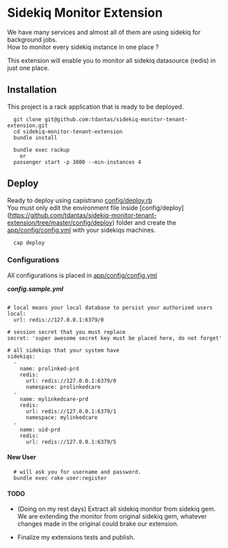 # Sidekiq Monitor Extension

We have many services and almost all of them are using sidekiq for background jobs.  
How to monitor every sidekiq instance in one place ?  

This extension will enable you to monitor all sidekiq datasource (redis) in just one place.   

## Installation

This project is a rack application that is ready to be deployed.


````
  git clone git@github.com:tdantas/sidekiq-monitor-tenant-extension.git
  cd sidekiq-monitor-tenant-extension
  bundle install
  
  bundle exec rackup
    or
  passenger start -p 3000 --min-instances 4

````

## Deploy

Ready to deploy using capistrano [config/deploy.rb](https://github.com/tdantas/sidekiq-monitor-tenant-extension/blob/master/config/deploy.rb)    
You must only edit the environment file inside [config/deploy] (https://github.com/tdantas/sidekiq-monitor-tenant-extension/tree/master/config/deploy) folder and create the [app/config/config.yml](https://github.com/tdantas/sidekiq-monitor-tenant-extension/blob/master/app/config/config.yml.sample) with your sidekiqs machines.


````
  cap deploy

````



### Configurations

  All configurations is placed in [app/config/config.yml](https://github.com/tdantas/sidekiq-monitor-tenant-extension/blob/master/app/config/config.yml.sample)


  ***config.sample.yml***
  
````

# local means your local database to persist your authorized users
local:
  url: redis://127.0.0.1:6379/0

# session secret that you must replace
secret: 'super awesome secret key must be placed here, do not forget'

# all sidekiqs that your system have
sidekiqs:
  - 
    name: prolinked-prd
    redis:
      url: redis://127.0.0.1:6379/0
      namespace: prolinkedcare
  - 
    name: mylinkedcare-prd
    redis: 
      url: redis://127.0.0.1:6379/1
      namespace: mylinkedcare
  - 
    name: uid-prd
    redis: 
      url: redis://127.0.0.1:6379/5

````

#### New User

````
  # will ask you for username and password.
  bundle exec rake user:register
````


#### TODO

- (Doing on my rest days) Extract all sidekiq monitor from sidekiq gem.
  We are extending the monitor from original sidekiq gem, whatever changes made in the original could brake our extension.

- Finalize my extensions tests and publish.



